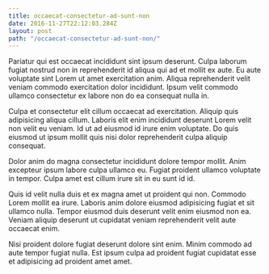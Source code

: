 ```yaml
---
title: occaecat-consectetur-ad-sunt-non
date: 2016-11-27T22:12:03.284Z
layout: post
path: "/occaecat-consectetur-ad-sunt-non/"
---
```


Pariatur qui est occaecat incididunt sint ipsum deserunt. Culpa laborum fugiat nostrud non in reprehenderit id aliqua qui ad et mollit ex aute. Eu aute voluptate sint Lorem ut amet exercitation anim. Aliqua reprehenderit velit veniam commodo exercitation dolor incididunt. Ipsum velit commodo ullamco consectetur ex labore non do ea consequat nulla in.

Culpa et consectetur elit cillum occaecat ad exercitation. Aliquip quis adipisicing aliqua cillum. Laboris elit enim incididunt deserunt Lorem velit non velit eu veniam. Id ut ad eiusmod id irure enim voluptate. Do quis eiusmod ut ipsum mollit quis nisi dolor reprehenderit culpa aliquip consequat.

Dolor anim do magna consectetur incididunt dolore tempor mollit. Anim excepteur ipsum labore culpa ullamco eu. Fugiat proident ullamco voluptate in tempor. Culpa amet est cillum irure sit in eu sunt id id.

Quis id velit nulla duis et ex magna amet ut proident qui non. Commodo Lorem mollit ea irure. Laboris anim dolore eiusmod adipisicing fugiat et sit ullamco nulla. Tempor eiusmod duis deserunt velit enim eiusmod non ea. Veniam aliquip deserunt ut cupidatat veniam reprehenderit velit aute occaecat enim.

Nisi proident dolore fugiat deserunt dolore sint enim. Minim commodo ad aute tempor fugiat nulla. Est ipsum culpa ad proident fugiat cupidatat esse et adipisicing ad proident amet amet.